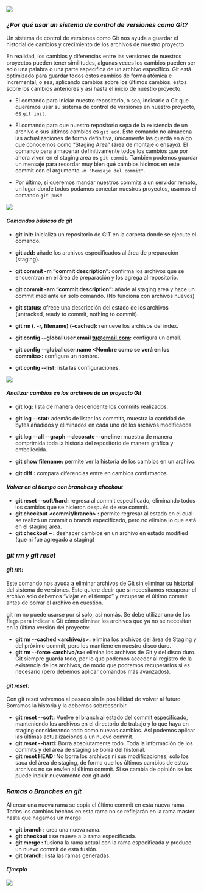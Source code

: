 
![](git1.jpg "")

### ***¿Por qué usar un sistema de control de versiones como Git?***

 Un sistema de control de versiones como Git nos ayuda a guardar el historial de cambios y crecimiento de los archivos de nuestro proyecto.

 En realidad, los cambios y diferencias entre las versiones de nuestros proyectos pueden tener similitudes, algunas veces los cambios pueden ser solo una palabra o una parte específica de un archivo específico. Git está optimizado para guardar todos estos cambios de forma atómica e incremental, o sea, aplicando cambios sobre los últimos cambios, estos sobre los cambios anteriores y así hasta el inicio de nuestro proyecto.

 * El comando para iniciar nuestro repositorio, o sea, indicarle a Git que queremos usar su sistema de control de versiones en nuestro proyecto, es `git init`.

 * El comando para que nuestro repositorio sepa de la existencia de un archivo o sus últimos cambios es `git add`. Este comando no almacena las actualizaciones de forma definitiva, únicamente las guarda en algo que conocemos como “Staging Area” (área de montaje o ensayo).
 El comando para almacenar definitivamente todos los cambios que por ahora viven en el staging area es `git commit`. También podemos guardar un mensaje para recordar muy bien qué cambios hicimos en este commit con el argumento `-m "Mensaje del commit"`.
 * Por último, si queremos mandar nuestros commits a un servidor remoto, un lugar donde todos podamos conectar nuestros proyectos, usamos el comando `git push`.

![](GITGITHUB-21de2769-fd6c-4835-b078-04128276f16f.jpg "")
#### ***Comandos básicos de git***

 * **git init:**  inicializa un repositorio de GIT en la carpeta donde se ejecute el comando.

 * **git add:** añade los archivos especificados al área de preparación (staging).
 
 * **git commit -m “commit description”:** confirma los archivos que se encuentran en el área de preparación y los agrega al repositorio.

 * **git commit -am “commit description”:** añade al staging area y hace un commit mediante un solo comando. (No funciona con archivos nuevos)

 * **git status:** ofrece una descripción del estado de los archivos (untracked, ready to commit, nothing to commit).

 * **git rm (. -r, filename) (–cached):** remueve los archivos del index.

 * **git config --global user.email tu@email.com:** configura un email.

 * **git config --global user.name <Nombre como se verá en los commits>:** configura un nombre.

 * **git config --list:** lista las configuraciones.
 
 ![](GITGITHUB-21de2769-fd6c-4835-b078-04128276f416f.jpg "")
 


#### ***Analizar cambios en los archivos de un proyecto Git***

 * **git log:** lista de manera descendente los commits realizados.

 * **git log --stat:** además de listar los commits, muestra la cantidad de bytes añadidos y eliminados en cada uno de los archivos modificados.

 * **git log --all --graph --decorate --oneline:** muestra de manera comprimida toda la historia del repositorio de manera gráfica y embellecida.
 * **git show filename:** permite ver la historia de los cambios en un archivo.
 * **git diff <commit1> <commit2>:** compara diferencias entre en cambios confirmados.

#### ***Volver en el tiempo con branches y checkout***
 * **git reset <commit> --soft/hard:** regresa al commit especificado, eliminando todos los cambios que se hicieron después de ese commit.
 * **git checkout <commit/branch> <filename>:** permite regresar al estado en el cual se realizó un commit o branch especificado, pero no elimina lo que está en el staging area.
 * **git checkout – <filePath>:** deshacer cambios en un archivo en estado modified (que ni fue agregado a staging)

### ***git rm y git reset***
 
 #### ***git rm:*** 
 Este comando nos ayuda a eliminar archivos de Git sin eliminar su historial del sistema de versiones. Esto quiere decir que si necesitamos recuperar el archivo solo debemos “viajar en el tiempo” y recuperar el último commit antes de borrar el archivo en cuestión. 

 git rm no puede usarse por sí solo, así nomás. Se debe utilizar uno de los flags para indicar a Git cómo eliminar los archivos que ya no se necesitan en la última versión del proyecto:

 * **git rm --cached <archivo/s>:** elimina los archivos del área de Staging y del próximo commit, pero los mantiene en nuestro disco duro.
 * **git rm --force <archivo/s>:** elimina los archivos de Git y del disco duro. Git siempre guarda todo, por lo que podemos acceder al registro de la existencia de los archivos, de modo que podremos recuperarlos si es necesario (pero debemos aplicar comandos más avanzados).
 
 #### ***git reset:***
 Con git reset volvemos al pasado sin la posibilidad de volver al futuro. Borramos la historia y la debemos sobreescribir.

 * **git reset --soft:** Vuelve el branch al estado del commit especificado, manteniendo los archivos en el directorio de trabajo y lo que haya en staging considerando todo como nuevos cambios. Así podemos aplicar las últimas actualizaciones a un nuevo commit.
 * **git reset --hard:** Borra absolutamente todo. Toda la información de los commits y del área de staging se borra del historial.
 * **git reset HEAD:** No borra los archivos ni sus modificaciones, solo los saca del área de staging, de forma que los últimos cambios de estos archivos no se envíen al último commit. Si se cambia de opinión se los puede incluir nuevamente con git add.

### ***Ramas o Branches en git***
 Al crear una nueva rama se copia el último commit en esta nueva rama. Todos los cambios hechos en esta rama no se reflejarán en la rama master hasta que hagamos un merge.

 * **git branch <new branch>:** crea una nueva rama.
 * **git checkout <branch name>:** se mueve a la rama especificada.
 * **git merge <branch name>:** fusiona la rama actual con la rama especificada y produce un nuevo commit de esta fusión.
 * **git branch:** lista las ramas generadas.

#### ***Ejmeplo***

![](Screenshot2023-03-17200815png_Page1.png "")

